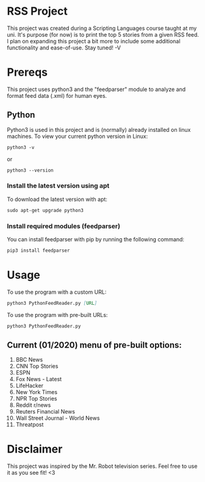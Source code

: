 # RSS Project
This project was created during a Scripting Languages course taught at my uni. It's purpose (for now) is to print the top 5 stories from a given RSS feed. I plan on expanding this project a bit more to include some additional functionality and ease-of-use. Stay tuned! -V

# Prereqs
This project uses python3 and the "feedparser" module to analyze and format feed data (.xml) for human eyes.

## Python
Python3 is used in this project and is (normally) already installed on linux machines.
To view your current python version in Linux:
```markdown
python3 -v
```
or
```markdown
python3 --version
```
### Install the latest version using apt
To download the latest version with apt:
```markdown
sudo apt-get upgrade python3
```
### Install required modules (feedparser)
You can install feedparser with pip by running the following command:
```markdown
pip3 install feedparser
```

# Usage
To use the program with a custom URL:
```markdown
python3 PythonFeedReader.py [URL]
```
To use the program with pre-built URLs: 
```markdown
python3 PythonFeedReader.py
```

## Current (01/2020) menu of pre-built options:

1. BBC News
2. CNN Top Stories
3. ESPN
4. Fox News - Latest
5. LifeHacker
6. New York Times
7. NPR Top Stories
8. Reddit r/news
9. Reuters Financial News
10. Wall Street Journal - World News
11. Threatpost

# Disclaimer
This project was inspired by the Mr. Robot television series. Feel free to use it as you see fit! <3
